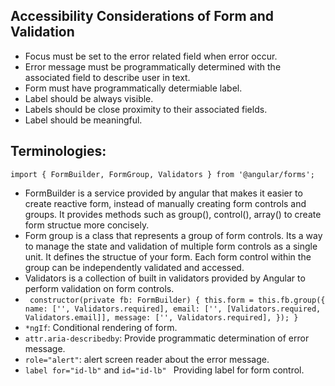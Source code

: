 ## Accessibility Considerations of Form and Validation 
* Focus must be set to the error related field when error occur.
* Error message must be programmatically determined with the associated field to describe user in text.
* Form must have programmatically determiable label.
* Label should be always visible.
* Labels should be close proximity to their associated fields.
* Label should be meaningful.

## Terminologies: 
`import { FormBuilder, FormGroup, Validators } from '@angular/forms';`
* FormBuilder is a service provided by angular that makes it easier to create reactive form, instead of manually creating form controls and groups. It provides methods such as group(), control(), array() to create form structue more concisely.
* Form group is a class that represents a group of form controls. Its a way to manage the state and validation of multiple form controls as a single unit. It defines the structue of your form. Each form control within the group can be independently validated and accessed.
* Validators is a collection of built in validators provided by Angular to perform validation on form controls.
* `  constructor(private fb: FormBuilder) {
    this.form = this.fb.group({
      name: ['', Validators.required],
      email: ['', [Validators.required, Validators.email]],
      message: ['', Validators.required],
    });
  } `
* ` *ngIf `: Conditional rendering of form.
* `attr.aria-describedby`: Provide programmatic determination of error message.
* `role="alert"`: alert screen reader about the error message.
* `label for="id-lb"` and `id="id-lb" ` Providing label for form control.

  


